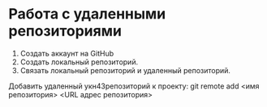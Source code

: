 # Работа с удаленными репозиториями
1. Создать аккаунт на GitHub
2. Создать локальный репозиторий.
3. Связать локальный репозиторий и удаленный репозиторий.

Добавить удаленный укн43репозиторий к проекту:
git remote add <имя репозитория> <URL адрес репозитория>